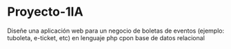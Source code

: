 # Proyecto-1IA
Diseñe una aplicación web para un negocio de boletas de eventos (ejemplo: tuboleta, e-ticket, etc)  en lenguaje php cpon base de datos relacional
